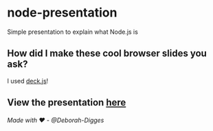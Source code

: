 # node-presentation
Simple presentation to explain what Node.js is

## How did I make these cool browser slides you ask?
I used [deck.js](http://imakewebthings.com/deck.js/)!

## View the presentation [here](http://deborah-digges.github.io/node-presentation)

###### Made with :heart: - @Deborah-Digges

